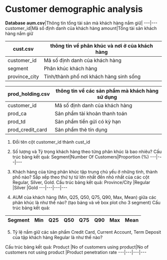 
# Customer demographic analysis

__Database__
__aum.csv__|Thông tin tổng tài sản mà khách hàng nắm giữ|
---|---
customer_id|Mã số định danh của khách hàng
amount|Tổng tài sản khách hàng nắm giữ

__cust.csv__|thông tin về phân khúc và nơi ở của khách hàng
---|---
customer_id|Mã số định danh của khách hàng
segment|Phân khúc khách hàng
province_city|Tỉnh/thành phố nơi khách hàng sinh sống

__prod_holding.csv__|thông tin về các sản phẩm mà khách hàng sử dụng
---|---
customer_id|Mã số định danh của khách hàng
prod_ca|Sản phẩm tài khoản thanh toán
prod_td|Sản phẩm tiền gửi có kỳ hạn
prod_credit_card|Sản phẩm thẻ tín dụng


1. Đổi tên cột customer_id thành cust_id

2. Số lượng và Tỷ trọng khách hàng theo từng phân khúc là bao nhiêu?
Cấu trúc bảng kết quả:
Segment|Number Of Customers|Proportion (%)
---|---|---

3. Khách hàng của từng phân khúc tập trung chủ yếu ở những tỉnh, thành phố nào? Sắp xếp theo thứ tự từ lớn nhất đến nhỏ nhất của các cột Regular, Silver, Gold. 
Cấu trúc bảng kết quả:
Province/City |Regular |Silver |Gold
---|---|---|---

4. AUM của khách hàng (Min, Q25, Q50, Q75, Q90, Max, Mean) giữa các phân khúc là như thế nào? (tạo bảng và vẽ box plot cho 3 segment) 
Cấu trúc bảng kết quả:

Segment| Min|Q25 |Q50 |Q75 |Q90 |Max |Mean 
---|---|---|---|---|---|---|---

5. Tỷ lệ nắm giữ các sản phẩm Credit Card, Current Account, Term Deposit của tập khách hàng Regular là như thế  nào?

Cấu trúc bảng kết quả:
Product |No of customers using product|No of customers not using product |Product penetration rate
---|---|---|---
